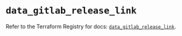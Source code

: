 # `data_gitlab_release_link`

Refer to the Terraform Registry for docs: [`data_gitlab_release_link`](https://registry.terraform.io/providers/gitlabhq/gitlab/16.10.0/docs/data-sources/release_link).
